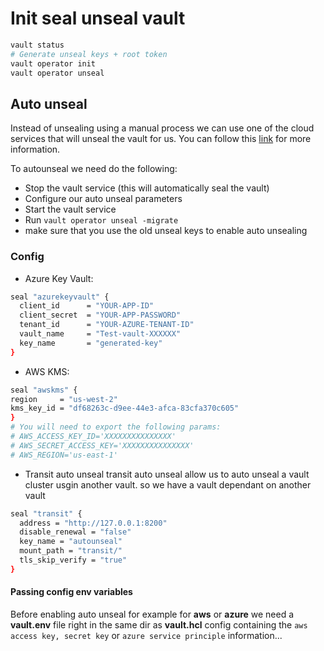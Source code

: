 # Init seal unseal vault
```sh
vault status
# Generate unseal keys + root token
vault operator init
vault operator unseal
```
## Auto unseal
Instead of unsealing using a manual process we can use one of the cloud services that will unseal the vault for us. You can follow this [link](https://developer.hashicorp.com/vault/tutorials/auto-unseal) for more information.

To autounseal we need do the following:
- Stop the vault service (this will automatically seal the vault)
- Configure our auto unseal parameters
- Start the vault service 
- Run `vault operator unseal -migrate`
- make sure that you use the old unseal keys to enable auto unsealing

### Config
- Azure Key Vault:
```sh
seal "azurekeyvault" {
  client_id      = "YOUR-APP-ID"
  client_secret  = "YOUR-APP-PASSWORD"
  tenant_id      = "YOUR-AZURE-TENANT-ID"
  vault_name     = "Test-vault-XXXXXX"
  key_name       = "generated-key"
}
```
- AWS KMS:
```sh
seal "awskms" {
region     = "us-west-2"
kms_key_id = "df68263c-d9ee-44e3-afca-83cfa370c605"
}
# You will need to export the following params:
# AWS_ACCESS_KEY_ID='XXXXXXXXXXXXXXX'
# AWS_SECRET_ACCESS_KEY='XXXXXXXXXXXXXXX'
# AWS_REGION='us-east-1'
``` 
- Transit auto unseal
transit auto unseal allow us to auto unseal a vault cluster usgin another vault. so we have a vault dependant on another vault
```sh
seal "transit" {
  address = "http://127.0.0.1:8200"
  disable_renewal = "false"
  key_name = "autounseal"
  mount_path = "transit/"
  tls_skip_verify = "true"
}
```

#### Passing config env variables
Before enabling auto unseal for example for **aws** or **azure** we need a **vault.env** file right in the same dir as **vault.hcl** config containing the `aws access key, secret key` or `azure service principle` information...

